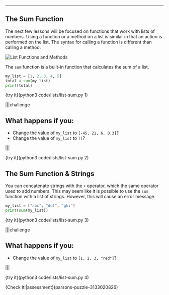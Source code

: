 ----------

## The Sum Function

The next few lessons will be focused on functions that work with lists of numbers. Using a function or a method on a list is similar in that an action is performed on the list. The syntax for calling a function is different than calling a method.

![List Functions and Methods](.guides/images/list-functions-methods.png)

The `sum` function is a built-in function that calculates the sum of a list.

```python
my_list = [1, 2, 3, 4, 5]
total = sum(my_list)
print(total)
```

{try it}(python3 code/lists/list-sum.py 1)

|||challenge
## What happens if you:
* Change the value of `my_list` to `[-45, 21, 6, 0.3]`?
* Change the value of `my_list` to `[]`?

|||

{try it}(python3 code/lists/list-sum.py 2)

## The Sum Function & Strings

You can concatenate strings with the `+` operator, which the same operator used to add numbers. This may seem like it is possible to use the `sum` function with a list of strings. However, this will cause an error message.

```python
my_list = ["abc", "def", "ghi"]
print(sum(my_list))
```

{try it}(python3 code/lists/list-sum.py 3)

|||challenge
## What happens if you:
* Change the value of `my_list` to `[1, 2, 3, "red"]`?

|||

{try it}(python3 code/lists/list-sum.py 4)

{Check It!|assessment}(parsons-puzzle-3133020826)

